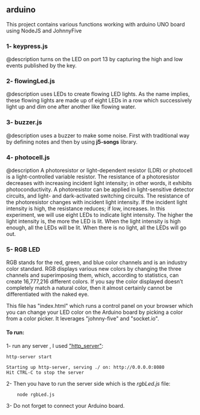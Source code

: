 ## arduino
This project contains various functions working with arduino UNO board using NodeJS and JohnnyFive

### 1- keypress.js
 @description turns on the LED on port 13 by capturing the high and low events published by the key.

### 2- flowingLed.js
 @description uses LEDs to create flowing LED lights. As the name implies, these flowing lights are made up of eight LEDs in a row which successively light up and dim one after another like flowing water. 

### 3- buzzer.js
 @description uses a buzzer to make some noise. First with traditional way by defining notes and then by using **j5-songs** library.

### 4- photocell.js
 @description A photoresistor or light-dependent resistor (LDR) or photocell is a light-controlled variable resistor. The resistance of a photoresistor decreases with increasing incident light intensity; in other words, it exhibits photoconductivity. A photoresistor can be applied in light-sensitive detector circuits, and light- and dark-activated switching circuits.
 	The resistance of the photoresistor changes with incident light intensity. If the incident light intensity is high, the resistance reduces; if low, increases.
	In this experiment, 
	we will use eight LEDs to indicate light intensity. The higher the light intensity is, the more the LED is lit. When the light intensity is high enough, all the LEDs will be lit. When there is no light, all the LEDs will go out.

### 5- RGB LED
RGB stands for the red, green, and blue color channels and is an industry color standard. RGB displays various new colors by changing the three channels and superimposing them, which, according to statistics, can create 16,777,216 different colors. If you say the color displayed doesn’t completely match a natural color, then it almost certainly cannot be differentiated with the naked eye.

This file has "index.html" which runs a control panel on your browser which you can change your LED color on the Arduino board by picking a color from a color picker. It leverages "johnny-five" and "socket.io".

#### To run: 
1- run any server , I used ["http_server"](https://www.npmjs.com/package/http-server): 

	http-server start
	
	Starting up http-server, serving ./ on: http://0.0.0.0:8080
	Hit CTRL-C to stop the server

2- Then you have to run the server side which is the _rgbLed.js_ file: 

		node rgbLed.js

3- Do not forget to connect your Arduino board.
	

